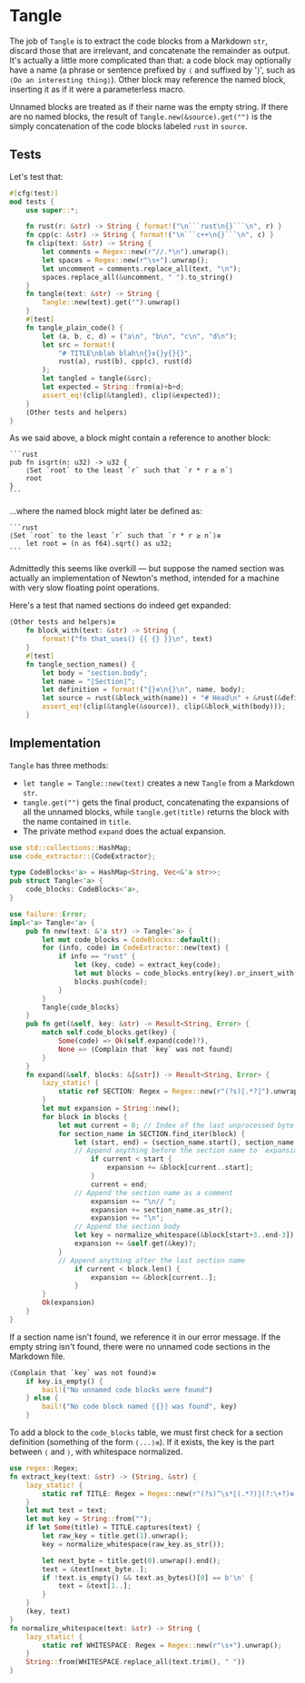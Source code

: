 # Tangle

The job of `Tangle` is to extract the code blocks from a Markdown `str`, discard
those that are irrelevant, and concatenate the remainder as output. It's
actually a little more complicated than that: a code block may optionally have a
name (a phrase or sentence prefixed by `⟨` and suffixed by '⟩', such as
`⟨Do an interesting thing⟩`).  Other block may reference the named block,
inserting it as if it were a parameterless macro.

Unnamed blocks are treated as if their name was the empty string.  If there are
no named blocks, the result of `Tangle.new(&source).get("")` is the simply
concatenation of the code blocks labeled `rust` in `source`.

## Tests

Let's test that:

```rust
#[cfg(test)]
mod tests {
    use super::*;

    fn rust(r: &str) -> String { format!("\n```rust\n{}```\n", r) }
    fn cpp(c: &str) -> String { format!("\n```c++\n{}```\n", c) }
    fn clip(text: &str) -> String {
        let comments = Regex::new(r"//.*\n").unwrap();
        let spaces = Regex::new(r"\s+").unwrap();
        let uncomment = comments.replace_all(text, "\n");
        spaces.replace_all(&uncomment, " ").to_string()
    }
    fn tangle(text: &str) -> String {
        Tangle::new(text).get("").unwrap()
    }
    #[test]
    fn tangle_plain_code() {
        let (a, b, c, d) = ("a\n", "b\n", "c\n", "d\n");
        let src = format!(
            "# TITLE\nblah blah\n{}x{}y{}{}",
            rust(a), rust(b), cpp(c), rust(d)
        );
        let tangled = tangle(&src);
        let expected = String::from(a)+b+d;
        assert_eq!(clip(&tangled), clip(&expected));
    }
    ⟨Other tests and helpers⟩
}
```

As we said above, a block might contain a reference to another block:

    ```rust
    pub fn isqrt(n: u32) -> u32 {
        ⟨Set `root` to the least `r` such that `r * r ≥ n`⟩
        root
    }
    ```

...where the named block might later be defined as:

    ```rust
    ⟨Set `root` to the least `r` such that `r * r ≥ n`⟩≡
		let root = (n as f64).sqrt() as u32;
    ```

Admittedly this seems like overkill — but suppose the named section was actually
an implementation of Newton's method, intended for a machine with very slow
floating point operations.

Here's a test that named sections do indeed get expanded:

```rust
⟨Other tests and helpers⟩≡
    fn block_with(text: &str) -> String {
        format!("fn that_uses() {{ {} }}\n", text)
    }
    #[test]
    fn tangle_section_names() {
        let body = "section.body";
        let name = "⟦Section⟧";
        let definition = format!("{}≡\n{}\n", name, body);
        let source = rust(&block_with(name)) + "# Head\n" + &rust(&definition);
        assert_eq!(clip(&tangle(&source)), clip(&block_with(body)));
    }
```

## Implementation

`Tangle` has three methods:
- `let tangle = Tangle::new(text)` creates a new `Tangle` from a Markdown `str`.
- `tangle.get("")` gets the final product, concatenating the expansions of all
  the unnamed blocks, while `tangle.get(title)` returns the block with the name
  contained in `title`.
- The private method `expand` does the actual expansion.

```rust
use std::collections::HashMap;
use code_extractor::{CodeExtractor};

type CodeBlocks<'a> = HashMap<String, Vec<&'a str>>;
pub struct Tangle<'a> {
    code_blocks: CodeBlocks<'a>,
}

use failure::Error;
impl<'a> Tangle<'a> {
    pub fn new(text: &'a str) -> Tangle<'a> {
        let mut code_blocks = CodeBlocks::default();
        for (info, code) in CodeExtractor::new(text) {
            if info == "rust" {
                let (key, code) = extract_key(code); 
                let mut blocks = code_blocks.entry(key).or_insert_with(|| vec![]);
                blocks.push(code);
            }
        }
        Tangle{code_blocks}
    }
    pub fn get(&self, key: &str) -> Result<String, Error> {
        match self.code_blocks.get(key) {
            Some(code) => Ok(self.expand(code)?),
            None => ⟨Complain that `key` was not found⟩
        }
    }
    fn expand(&self, blocks: &[&str]) -> Result<String, Error> {
        lazy_static! {
            static ref SECTION: Regex = Regex::new(r"(?s)⟦.*?⟧").unwrap();
        }
        let mut expansion = String::new();
        for block in blocks {
            let mut current = 0; // Index of the last unprocessed byte of block
            for section_name in SECTION.find_iter(block) {
                let (start, end) = (section_name.start(), section_name.end());
                // Append anything before the section name to `expansion`
                    if current < start {
                        expansion += &block[current..start];
                    }
                    current = end;
                // Append the section name as a comment
                    expansion += "\n// ";
                    expansion += section_name.as_str();
                    expansion += "\n";
                // Append the section body
                let key = normalize_whitespace(&block[start+3..end-3]);
                expansion += &self.get(&key)?;
            }
            // Append anything after the last section name
                if current < block.len() {
                    expansion += &block[current..];
                }
        }
        Ok(expansion)
    }
}
```

If a section name isn't found, we reference it in our error message.  If the
empty string isn't found, there were no unnamed code sections in the Markdown
file.

```rust
⟨Complain that `key` was not found⟩≡
    if key.is_empty() {
        bail!("No unnamed code blocks were found")
    } else {
        bail!("No code block named ⟦{}⟧ was found", key)
    }
```

To add a block to the `code_blocks` table, we must first check for a section
definition (something of the form `⟨...⟩≡`). If it exists, the key is the part
between `⟨` and `⟩`, with whitespace normalized.

```rust
use regex::Regex;
fn extract_key(text: &str) -> (String, &str) {
    lazy_static! {
        static ref TITLE: Regex = Regex::new(r"(?s)^\s*⟦(.*?)⟧(?:\+?)≡[ \t\r]*").unwrap();
    }
    let mut text = text;
    let mut key = String::from("");
    if let Some(title) = TITLE.captures(text) {
        let raw_key = title.get(1).unwrap();
        key = normalize_whitespace(raw_key.as_str());

        let next_byte = title.get(0).unwrap().end();
        text = &text[next_byte..];
        if !text.is_empty() && text.as_bytes()[0] == b'\n' {
            text = &text[1..];
        }
    }
    (key, text)
}
fn normalize_whitespace(text: &str) -> String {
    lazy_static! {
        static ref WHITESPACE: Regex = Regex::new(r"\s+").unwrap();
    }
    String::from(WHITESPACE.replace_all(text.trim(), " "))
}
```

